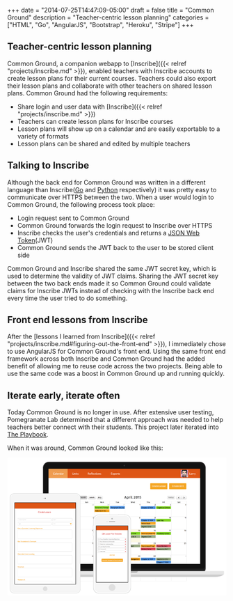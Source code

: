 +++
date = "2014-07-25T14:47:09-05:00"
draft = false
title = "Common Ground"
description = "Teacher-centric lesson planning"
categories = ["HTML", "Go", "AngularJS", "Bootstrap", "Heroku", "Stripe"]
+++

## Teacher-centric lesson planning

Common Ground, a companion webapp to [Inscribe]({{< relref "projects/inscribe.md" >}}), enabled teachers with Inscribe accounts to create lesson plans for their current  courses. Teachers could also export their lesson plans and collaborate with other teachers on shared lesson plans. Common Ground had the following requirements:

* Share login and user data with [Inscribe]({{< relref "projects/inscribe.md" >}})
* Teachers can create lesson plans for Inscribe courses
* Lesson plans will show up on a calendar and are easily exportable to a variety of formats
* Lesson plans can be shared and edited by multiple teachers

## Talking to Inscribe

Although the back end for Common Ground was written in a different language than Inscribe([Go](http://golang.org/) and [Python](https://www.python.org/) respectively) it was pretty easy to communicate over HTTPS between the two. When a user would login to Common Ground, the following process took place:

* Login request sent to Common Ground
* Common Ground forwards the login request to Inscribe over HTTPS
* Inscribe checks the user's credentials and returns a [JSON Web Token](https://self-issued.info/docs/draft-ietf-oauth-json-web-token.html)(JWT)
* Common Ground sends the JWT back to the user to be stored client side

 Common Ground and Inscribe shared the same JWT secret key, which is used to determine the validity of JWT claims. Sharing the JWT secret key between the two back ends made it so Common Ground could validate claims for Inscribe JWTs instead of checking with the Inscribe back end every time the user tried to do something.

## Front end lessons from Inscribe

After the [lessons I learned from Inscribe]({{< relref "projects/inscribe.md#figuring-out-the-front-end" >}}), I immediately chose to use AngularJS for Common Ground's front end. Using the same front end framework across both Inscribe and Common Ground had the added benefit of allowing me to reuse code across the two projects. Being able to use the same code was a boost in Common Ground up and running quickly.

## Iterate early, iterate often

Today Common Ground is no longer in use. After extensive user testing, Pomegranate Lab determined that a different approach was needed to help teachers better connect with their students. This project later iterated into [The Playbook](/projects/playbook/).

When it was around, Common Ground looked like this:

![Inscribe Img](/img/cg-combined.png)
